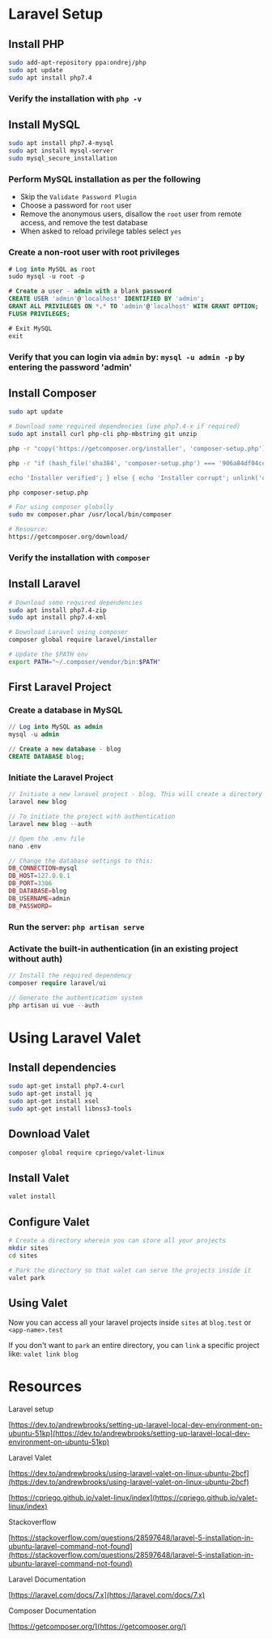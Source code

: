 # Laravel Setup

## Install PHP

```bash
sudo add-apt-repository ppa:ondrej/php
sudo apt update
sudo apt install php7.4
```

### Verify the installation with `php -v`

## Install MySQL

```bash
sudo apt install php7.4-mysql
sudo apt install mysql-server
sudo mysql_secure_installation
```

### Perform MySQL installation as per the following

- Skip the `Validate Password Plugin`
- Choose a password for `root` user
- Remove the anonymous users, disallow the `root` user from remote access, and remove the test database
- When asked to reload privilege tables select `yes`

### Create a non-root user with root privileges

```sql
# Log into MySQL as root
sudo mysql -u root -p 

# Create a user - admin with a blank password
CREATE USER 'admin'@'localhost' IDENTIFIED BY 'admin';
GRANT ALL PRIVILEGES ON *.* TO 'admin'@'localhost' WITH GRANT OPTION;
FLUSH PRIVILEGES;

# Exit MySQL
exit
```

### Verify that you can login via `admin` by: `mysql -u admin -p` by entering the password 'admin'

## Install Composer

```bash
sudo apt update

# Download some required dependencies (use php7.4-x if required)
sudo apt install curl php-cli php-mbstring git unzip

php -r "copy('https://getcomposer.org/installer', 'composer-setup.php');"

php -r "if (hash_file('sha384', 'composer-setup.php') === '906a84df04cea2aa72f40b5f787e49f22d4c2f19492ac310e8cba5b96ac8b64115ac402c8cd292b8a03482574915d1a8') { 

echo 'Installer verified'; } else { echo 'Installer corrupt'; unlink('composer-setup.php'); } echo PHP_EOL;"

php composer-setup.php

# For using composer globally
sudo mv composer.phar /usr/local/bin/composer

# Resource:
https://getcomposer.org/download/
```

### Verify the installation with `composer`

## Install Laravel

```bash
# Download some required dependencies
sudo apt install php7.4-zip
sudo apt install php7.4-xml

# Download Laravel using composer
composer global require laravel/installer

# Update the $PATH env
export PATH="~/.composer/vendor/bin:$PATH"
```

## First Laravel Project

### Create a database in MySQL

```sql
// Log into MySQL as admin
mysql -u admin

// Create a new database - blog
CREATE DATABASE blog;
```

### Initiate the Laravel Project

```php
// Initiate a new laravel project - blog. This will create a directory named blog
laravel new blog

// To initiate the project with authentication
laravel new blog --auth

// Open the .env file
nano .env

// Change the database settings to this:
DB_CONNECTION=mysql
DB_HOST=127.0.0.1
DB_PORT=3306
DB_DATABASE=blog
DB_USERNAME=admin
DB_PASSWORD=
```

### Run the server: `php artisan serve`

### Activate the built-in authentication (in an existing project without auth)

```php
// Install the required dependency
composer require laravel/ui

// Generate the authentication system
php artisan ui vue --auth
```

# Using Laravel Valet

## Install dependencies

```bash
sudo apt-get install php7.4-curl
sudo apt-get install jq
sudo apt-get install xsel
sudo apt-get install libnss3-tools
```

## Download Valet

```bash
composer global require cpriego/valet-linux
```

## Install Valet

```bash
valet install
```

## Configure Valet

```bash
# Create a directory wherein you can store all your projects
mkdir sites
cd sites

# Park the directory so that valet can serve the projects inside it
valet park
```

## Using Valet

Now you can access all your laravel projects inside `sites` at `blog.test` or `<app-name>.test` 

If you don't want to `park` an entire directory, you can `link` a specific project like: `valet link blog`

# Resources

Laravel setup

[https://dev.to/andrewbrooks/setting-up-laravel-local-dev-environment-on-ubuntu-51kp](https://dev.to/andrewbrooks/setting-up-laravel-local-dev-environment-on-ubuntu-51kp)

Laravel Valet

[https://dev.to/andrewbrooks/using-laravel-valet-on-linux-ubuntu-2bcf](https://dev.to/andrewbrooks/using-laravel-valet-on-linux-ubuntu-2bcf)

[https://cpriego.github.io/valet-linux/index](https://cpriego.github.io/valet-linux/index)

Stackoverflow

[https://stackoverflow.com/questions/28597648/laravel-5-installation-in-ubuntu-laravel-command-not-found](https://stackoverflow.com/questions/28597648/laravel-5-installation-in-ubuntu-laravel-command-not-found)

Laravel Documentation

[https://laravel.com/docs/7.x](https://laravel.com/docs/7.x)

Composer Documentation

[https://getcomposer.org/](https://getcomposer.org/)
